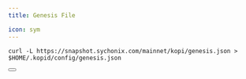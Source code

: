 ```yaml
---
title: Genesis File

icon: sym
---
```


<div class="code-block-wrapper"><!-- Note: Change nodename and $HOME/.binary -->
  <pre><code>curl -L https://snapshot.sychonix.com/mainnet/kopi/genesis.json > $HOME/.kopid/config/genesis.json</code></pre>
  <button class="copy-btn"><i class="fas fa-copy"></i></button>
</div>
